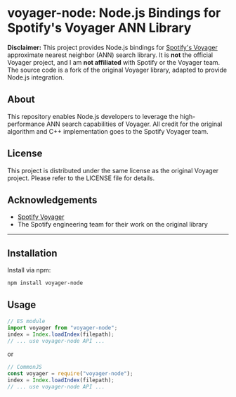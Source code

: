 # voyager-node: Node.js Bindings for Spotify's Voyager ANN Library

**Disclaimer:** This project provides Node.js bindings for [Spotify's Voyager](https://github.com/spotify/voyager) approximate nearest neighbor (ANN) search library. It is **not** the official Voyager project, and I am **not affiliated** with Spotify or the Voyager team. The source code is a fork of the original Voyager library, adapted to provide Node.js integration.

## About

This repository enables Node.js developers to leverage the high-performance ANN search capabilities of Voyager. All credit for the original algorithm and C++ implementation goes to the Spotify Voyager team.

## License

This project is distributed under the same license as the original Voyager project. Please refer to the LICENSE file for details.

## Acknowledgements

- [Spotify Voyager](https://github.com/spotify/voyager)
- The Spotify engineering team for their work on the original library

---

## Installation

Install via npm:

```sh
npm install voyager-node
```

## Usage

```js
// ES module
import voyager from "voyager-node";
index = Index.loadIndex(filepath);
// ... use voyager-node API ...
```

or

```js
// CommonJS
const voyager = require("voyager-node");
index = Index.loadIndex(filepath);
// ... use voyager-node API ...
```
